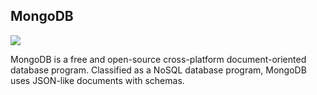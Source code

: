 ## MongoDB

![]({{site.baseurl}}/images/mongodb.png)

MongoDB is a free and open-source cross-platform document-oriented database program.
Classified as a NoSQL database program, MongoDB uses JSON-like documents with schemas.
